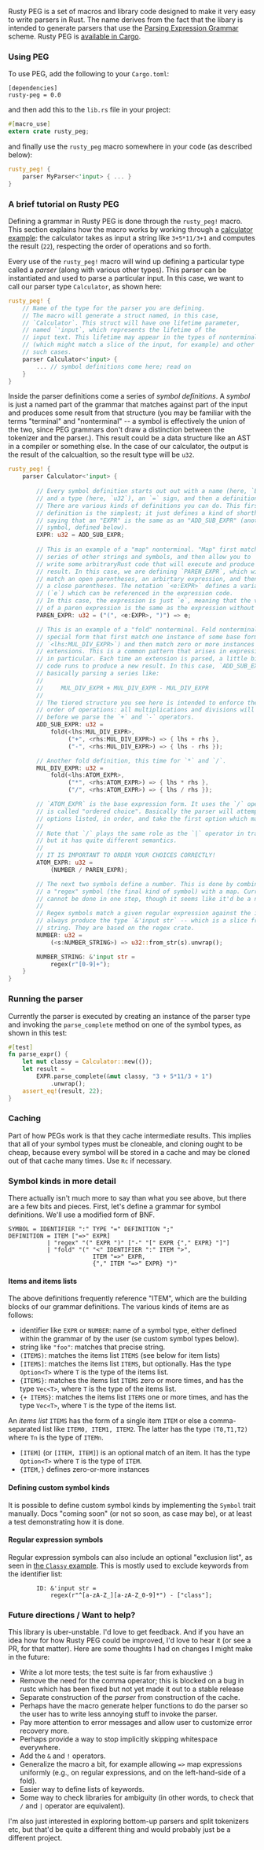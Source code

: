 Rusty PEG is a set of macros and library code designed to make it very
easy to write parsers in Rust. The name derives from the fact that the
libary is intended to generate parsers that use the
[Parsing Expression Grammar][PEG] scheme. Rusty PEG is
[available in Cargo](https://crates.io/crates/rusty-peg).

### Using PEG

To use PEG, add the following to your `Cargo.toml`:

```
[dependencies]
rusty-peg = 0.0
```

and then add this to the `lib.rs` file in your project:

```rust
#[macro_use]
extern crate rusty_peg;
```

and finally use the `rusty_peg` macro somewhere in your code
(as described below):

```rust
rusty_peg! {
    parser MyParser<'input> { ... }
}
```

### A brief tutorial on Rusty PEG

Defining a grammar in Rusty PEG is done through the `rusty_peg!`
macro. This section explains how the macro works by working through a
[calculator example](src/test/calculator.rs): the calculator takes as
input a string like `3+5*11/3+1` and computes the result (`22`),
respecting the order of operations and so forth.

Every use of the `rusty_peg!` macro will wind up defining a particular
type called a *parser* (along with various other types). This parser
can be instantiated and used to parse a particular input. In this
case, we want to call our parser type `Calculator`, as shown here:

```rust
rusty_peg! {
    // Name of the type for the parser you are defining.
    // The macro will generate a struct named, in this case,
    // `Calculator`. This struct will have one lifetime parameter,
    // named `'input`, which represents the lifetime of the
    // input text. This lifetime may appear in the types of nonterminals
    // (which might match a slice of the input, for example) and other
    // such cases.
    parser Calculator<'input> {
        ... // symbol definitions come here; read on
    }
}    
```

Inside the parser definitions come a series of *symbol definitions*. A
*symbol* is just a named part of the grammar that matches against part
of the input and produces some result from that structure (you may be
familiar with the terms "terminal" and "nonterminal" -- a symbol is
effectively the union of the two, since PEG grammars don't draw a
distinction between the tokenizer and the parser.). This result could
be a data structure like an AST in a compiler or something else.  In
the case of our calculator, the output is the result of the
calcualtion, so the result type will be `u32`.

```rust
rusty_peg! {
    parser Calculator<'input> {
    
        // Every symbol definition starts out out with a name (here, `EXPR`)
        // and a type (here, `u32`), an `=` sign, and then a definition.
        // There are various kinds of definitions you can do. This first
        // definition is the simplest; it just defines a kind of shorthand,
        // saying that an "EXPR" is the same as an "ADD_SUB_EXPR" (another
        // symbol, defined below).
        EXPR: u32 = ADD_SUB_EXPR;
        
        // This is an example of a "map" nonterminal. "Map" first match a
        // series of other strings and symbols, and then allow you to
        // write some arbitraryRust code that will execute and produce the
        // result. In this case, we are defining `PAREN_EXPR`, which will
        // match an open parentheses, an arbirtary expression, and then
        // a close parentheses. The notation `<e:EXPR>` defines a variable
        // (`e`) which can be referenced in the expression code.
        // In this case, the expression is just `e`, meaning that the value
        // of a paren expression is the same as the expression without the parens.
        PAREN_EXPR: u32 = ("(", <e:EXPR>, ")") => e;

        // This is an example of a "fold" nonterminal. Fold nonterminals are a
        // special form that first match one instance of some base form (in this case,
        // `<lhs:MUL_DIV_EXPR>`) and then match zero or more instances of various
        // extensions. This is a common pattern that arises in expressions
        // in particular. Each time an extension is parsed, a little bit of custom
        // code runs to produce a new result. In this case, `ADD_SUB_EXPR` is
        // basically parsing a series like:
        //
        //     MUL_DIV_EXPR + MUL_DIV_EXPR - MUL_DIV_EXPR
        //
        // The tiered structure you see here is intended to enforce the
        // order of operations: all multiplications and divisions will be performed
        // before we parse the `+` and `-` operators.
        ADD_SUB_EXPR: u32 =
            fold(<lhs:MUL_DIV_EXPR>,
                 ("+", <rhs:MUL_DIV_EXPR>) => { lhs + rhs },
                 ("-", <rhs:MUL_DIV_EXPR>) => { lhs - rhs });

        // Another fold definition, this time for `*` and `/`.
        MUL_DIV_EXPR: u32 =
            fold(<lhs:ATOM_EXPR>,
                 ("*", <rhs:ATOM_EXPR>) => { lhs * rhs },
                 ("/", <rhs:ATOM_EXPR>) => { lhs / rhs });

        // `ATOM_EXPR` is the base expression form. It uses the `/` operator, which
        // is called "ordered choice". Basically the parser will attempt the various
        // options listed, in order, and take the first option which matches.
        //
        // Note that `/` plays the same role as the `|` operator in traditional CFGs,
        // but it has quite different semantics.
        //
        // IT IS IMPORTANT TO ORDER YOUR CHOICES CORRECTLY!
        ATOM_EXPR: u32 =
            (NUMBER / PAREN_EXPR);

        // The next two symbols define a number. This is done by combining
        // a "regex" symbol (the final kind of symbol) with a map. Currently this
        // cannot be done in one step, though it seems like it'd be a nice addition. :)
        //
        // Regex symbols match a given regular expression against the input. They
        // always produce the type `&'input str` -- which is a slice from the input
        // string. They are based on the regex crate.
        NUMBER: u32 =
            (<s:NUMBER_STRING>) => u32::from_str(s).unwrap();

        NUMBER_STRING: &'input str =
            regex(r"[0-9]+");
    }
}
```

### Running the parser

Currently the parser is executed by creating an instance of the parser
type and invoking the `parse_complete` method on one of the symbol types,
as shown in this test:

```rust
#[test]
fn parse_expr() {
    let mut classy = Calculator::new(());
    let result =
        EXPR.parse_complete(&mut classy, "3 + 5*11/3 + 1")
            .unwrap();
    assert_eq!(result, 22);
}
```

### Caching

Part of how PEGs work is that they cache intermediate results. This
implies that all of your symbol types must be cloneable, and cloning
ought to be cheap, because every symbol will be stored in a cache and
may be cloned out of that cache many times. Use `Rc` if necessary.

### Symbol kinds in more detail

There actually isn't much more to say than what you see above, but
there are a few bits and pieces. First, let's define a grammar for
symbol definitions. We'll use a modified form of BNF.

``` 
SYMBOL = IDENTIFIER ":" TYPE "=" DEFINITION ";"
DEFINITION = ITEM ["=>" EXPR]
           | "regex" "(" EXPR ")" ["-" "[" EXPR {"," EXPR} "]"]
           | "fold" "(" "<" IDENTIFIER ":" ITEM ">",
                        ITEM "=>" EXPR,
                        {"," ITEM "=>" EXPR} ")"
```

#### Items and items lists

The above definitions frequently reference "ITEM", which are the
building blocks of our grammar definitions. The various kinds of items
are as follows:

- identifier like `EXPR` or `NUMBER`: name of a symbol type, either
  defined within the grammar of by the user (se custom symbol types
  below).
- string like `"foo"`: matches that precise string.
- `(ITEMS)`: matches the items list `ITEMS` (see below for item lists)
- `[ITEMS]`: matches the items list `ITEMS`, but optionally. Has the type `Option<T>`
  where `T` is the type of the items list.
- `{ITEMS}`: matches the items list `ITEMS` zero or more times, and has the type
  `Vec<T>`, where `T` is the type of the items list.
- `{+ ITEMS}`: matches the items list `ITEMS` one or more times, and has the type
  `Vec<T>`, where `T` is the type of the items list.

An *items list* `ITEMS` has the form of a single item `ITEM` or else a
comma-separated list like `ITEM0, ITEM1, ITEM2`. The latter has the
type `(T0,T1,T2)` where `Tn` is the type of `ITEMn`.
  
- `[ITEM]` (or `[ITEM, ITEM]`) is an optional match of an item. It has the type
  `Option<T>` where `T` is the type of `ITEM`.
- `{ITEM,}` defines zero-or-more instances 

#### Defining custom symbol kinds

It is possible to define custom symbol kinds by implementing the
`Symbol` trait manually. Docs "coming soon" (or not so soon, as case
may be), or at least a test demonstrating how it is done.

#### Regular expression symbols

Regular expression symbols can also include an optional "exclusion
list", as seen in [the `Classy` example](src/test/classy.rs). This is 
mostly used to exclude keywords from the identifier list:

```
        ID: &'input str =
            regex(r"^[a-zA-Z_][a-zA-Z_0-9]*") - ["class"];
```

### Future directions / Want to help?

This library is uber-unstable. I'd love to get feedback. And if you
have an idea how for how Rusty PEG could be improved, I'd love to hear
it (or see a PR, for that matter).  Here are some thoughts I had on
changes I might make in the future:

- Write a lot more tests; the test suite is far from exhaustive :)
- Remove the need for the comma operator; this is blocked on a bug in rustc which has been
  fixed but not yet made it out to a stable release
- Separate construction of the *parser* from construction of the cache.
- Perhaps have the macro generate helper functions to do the parser so
  the user has to write less annoying stuff to invoke the parser.
- Pay more attention to error messages and allow user to customize error recovery
  more.
- Perhaps provide a way to stop implicitly skipping whitespace everywhere.
- Add the `&` and `!` operators.
- Generalize the macro a bit, for example allowing `=>` map expressions uniformly
  (e.g., on regular expressions, and on the left-hand-side of a fold).
- Easier way to define lists of keywords.
- Some way to check libraries for ambiguity (in other words, to check that `/` and `|` operator
  are equivalent).

I'm also just interested in exploring bottom-up parsers and split
tokenizers etc, but that'd be quite a different thing and would
probably just be a different project.

[PEG]: http://en.wikipedia.org/wiki/Parsing_expression_grammar
